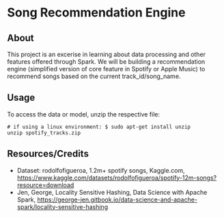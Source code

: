 # Song Recommendation Engine

## About

This project is an excerise in learning about data processing and other features offered through Spark. We will be building
a recommendation engine (simplified version of core feature in Spotify or Apple Music) to recommend songs based on the current track_id/song_name.

## Usage
To access the data or model, unzip the respective file:
```
# if using a linux environment: $ sudo apt-get install unzip
unzip spotify_tracks.zip 
```

## Resources/Credits
- Dataset: rodolfofigueroa, 1.2m+ spotify songs, Kaggle.com, https://www.kaggle.com/datasets/rodolfofigueroa/spotify-12m-songs?resource=download
- Jen, George, Locality Sensitive Hashing, Data Science with Apache Spark, https://george-jen.gitbook.io/data-science-and-apache-spark/locality-sensitive-hashing
